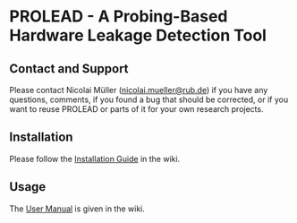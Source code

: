 # PROLEAD - A Probing-Based Hardware Leakage Detection Tool

## Contact and Support
Please contact Nicolai Müller (nicolai.mueller@rub.de) if you have any questions, comments, if you found a bug that should be corrected, or if you want to reuse PROLEAD or parts of it for your own research projects.

## Installation 
Please follow the <a href="https://github.com/ChairImpSec/PROLEAD/wiki/Installation">Installation Guide</a> in the wiki.

## Usage
The <a href="https://github.com/ChairImpSec/PROLEAD/wiki/User-Manual">User Manual</a> is given in the wiki.
